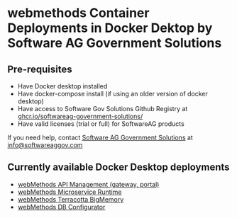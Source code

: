# webmethods Container Deployments in Docker Dektop by Software AG Government Solutions 

## Pre-requisites

- Have Docker desktop installed
- Have docker-compose install (if using an older version of docker desktop)
- Have access to Software Gov Solutions Github Registry at [ghcr.io/softwareag-government-solutions/](https://github.com/orgs/softwareag-government-solutions/packages)
- Have valid licenses (trial or full) for SoftwareAG products

If you need help, contact [Software AG Government Solutions](https://www.softwareaggov.com/) at [info@softwareaggov.com](mailto:info@softwareaggov.com) 

## Currently available Docker Desktop deployments

- [webMethods API Management (gateway, portal)](./api_management/README.md)
- [webMethods Microservice Runtime](./msr/README.md)
- [webMethods Terracotta BigMemory](./terracotta_bigmemory/README.md)
- [webMethods DB Configurator](./wm_dbconfigurator/README.md)